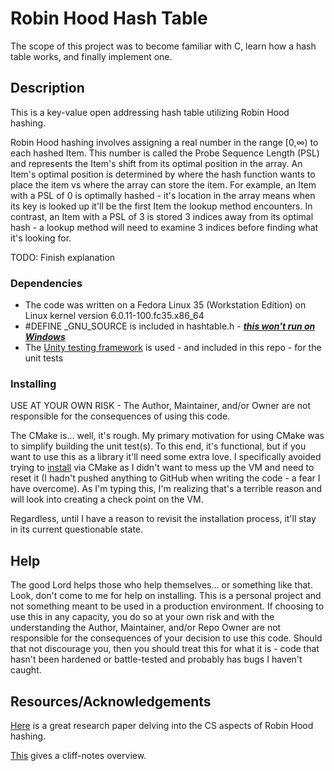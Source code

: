 # Robin Hood Hash Table

The scope of this project was to become familiar with C, learn how a hash table works, and finally implement one. 

## Description

This is a key-value open addressing hash table utilizing Robin Hood hashing.

Robin Hood hashing involves assigning a real number in the range \[0,∞) to each hashed Item. This number is called the Probe Sequence Length (PSL) and represents the Item's shift from its optimal position in the array. An Item's optimal position is determined by where the hash function wants to place the item vs where the array can store the item. For example, an Item with a PSL of 0 is optimally hashed - it's location in the array means when its key is looked up it'll be the first Item the lookup method encounters. In contrast, an Item with a PSL of 3 is stored 3 indices away from its optimal hash - a lookup method will need to examine 3 indices before finding what it's looking for.

TODO: Finish explanation


### Dependencies

- The code was written on a Fedora Linux 35 (Workstation Edition) on Linux kernel version 6.0.11-100.fc35.x86_64
- #DEFINE _GNU_SOURCE is included in hashtable.h - <b><i><ins>this won't run on Windows</ins></i></b>
- The [Unity testing framework](https://github.com/ThrowTheSwitch/Unity) is used - and included in this repo - for the unit tests 

### Installing
USE AT YOUR OWN RISK - The Author, Maintainer, and/or Owner are not responsible for the consequences of using this code.

The CMake is... well, it's rough. My primary motivation for using CMake was to simplify building the unit test(s). To this end, it's functional, but if you want to use this as a library it'll need some extra love. I specifically avoided trying to [install](https://cmake.org/cmake/help/latest/command/install.html) via CMake as I didn't want to mess up the VM and need to reset it (I hadn't pushed anything to GitHub when writing the code - a fear I have overcome). As I'm typing this, I'm realizing that's a terrible reason and will look into creating a check point on the VM.

Regardless, until I have a reason to revisit the installation process, it'll stay in its current questionable state.

## Help

The good Lord helps those who help themselves... or something like that. Look, don't come to me for help on installing. This is a personal project and not something meant to be used in a production environment. If choosing to use this in any capacity, you do so at your own risk and with the understanding the Author, Maintainer, and/or Repo Owner are not responsible for the consequences of your decision to use this code. Should that not discourage you, then you should treat this for what it is - code that hasn't been hardened or battle-tested and probably has bugs I haven't caught.

## Resources/Acknowledgements

[Here](https://cs.uwaterloo.ca/research/tr/1986/CS-86-14.pdf) is a great research paper delving into the CS aspects of Robin Hood hashing.

[This](https://programming.guide/robin-hood-hashing.html) gives a cliff-notes overview.
